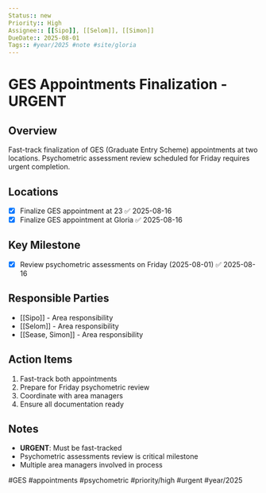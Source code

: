 ```yaml
---
Status:: new
Priority:: High
Assignee:: [[Sipo]], [[Selom]], [[Simon]]
DueDate:: 2025-08-01
Tags:: #year/2025 #note #site/gloria
---
```


# GES Appointments Finalization - URGENT

## Overview
Fast-track finalization of GES (Graduate Entry Scheme) appointments at two locations. Psychometric assessment review scheduled for Friday requires urgent completion.

## Locations
- [x] Finalize GES appointment at 23 ✅ 2025-08-16
- [x] Finalize GES appointment at Gloria ✅ 2025-08-16

## Key Milestone
- [x] Review psychometric assessments on Friday (2025-08-01) ✅ 2025-08-16

## Responsible Parties
- [[Sipo]] - Area responsibility
- [[Selom]] - Area responsibility  
- [[Sease, Simon]] - Area responsibility

## Action Items
1. Fast-track both appointments
2. Prepare for Friday psychometric review
3. Coordinate with area managers
4. Ensure all documentation ready

## Notes
- **URGENT**: Must be fast-tracked
- Psychometric assessments review is critical milestone
- Multiple area managers involved in process

#GES #appointments #psychometric #priority/high #urgent #year/2025